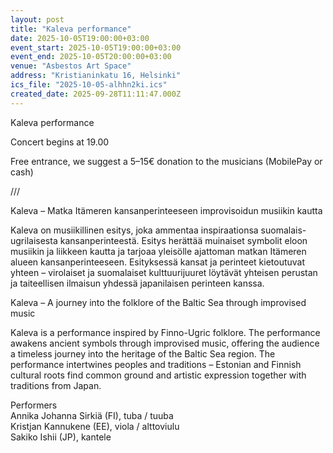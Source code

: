 ```yaml
---
layout: post
title: "Kaleva performance"
date: 2025-10-05T19:00:00+03:00
event_start: 2025-10-05T19:00:00+03:00
event_end: 2025-10-05T20:00:00+03:00
venue: "Asbestos Art Space"
address: "Kristianinkatu 16, Helsinki"
ics_file: "2025-10-05-alhhn2ki.ics"
created_date: 2025-09-28T11:11:47.000Z
---
```


Kaleva performance  
  
Concert begins at 19.00  
  
Free entrance, we suggest a 5–15€ donation to the musicians (MobilePay or cash)  
  
///  
  
Kaleva – Matka Itämeren kansanperinteeseen improvisoidun musiikin kautta  
  
Kaleva on musiikillinen esitys, joka ammentaa inspiraationsa suomalais-ugrilaisesta kansanperinteestä. Esitys herättää muinaiset symbolit eloon musiikin ja liikkeen kautta ja tarjoaa yleisölle ajattoman matkan Itämeren alueen kansanperinteeseen. Esityksessä kansat ja perinteet kietoutuvat yhteen – virolaiset ja suomalaiset kulttuurijuuret löytävät yhteisen perustan ja taiteellisen ilmaisun yhdessä japanilaisen perinteen kanssa.   
  
Kaleva – A journey into the folklore of the Baltic Sea through improvised music  
  
Kaleva is a performance inspired by Finno-Ugric folklore. The performance awakens ancient symbols through improvised music, offering the audience a timeless journey into the heritage of the Baltic Sea region. The performance intertwines peoples and traditions – Estonian and Finnish cultural roots find common ground and artistic expression together with traditions from Japan.  
  
Performers  
Annika Johanna Sirkiä (FI), tuba / tuuba  
Kristjan Kannukene (EE), viola / alttoviulu  
Sakiko Ishii (JP), kantele
